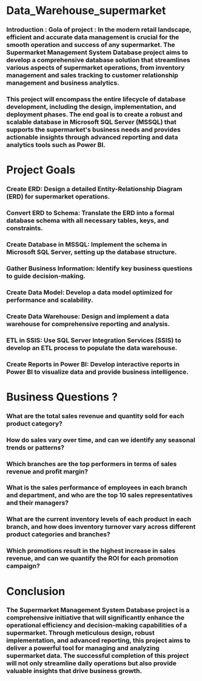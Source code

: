 # Data_Warehouse_supermarket
### Introduction : Gola of project : In the modern retail landscape, efficient and accurate data management is crucial for the smooth operation and success of any supermarket. The Supermarket Management System Database project aims to develop a comprehensive database solution that streamlines various aspects of supermarket operations, from inventory management and sales tracking to customer relationship management and business analytics.
### This project will encompass the entire lifecycle of database development, including the design, implementation, and deployment phases. The end goal is to create a robust and scalable database in Microsoft SQL Server (MSSQL) that supports the supermarket's business needs and provides actionable insights through advanced reporting and data analytics tools such as Power BI.
# Project Goals
### Create ERD: Design a detailed Entity-Relationship Diagram (ERD) for supermarket operations.
### Convert ERD to Schema: Translate the ERD into a formal database schema with all necessary tables, keys, and constraints.
### Create Database in MSSQL: Implement the schema in Microsoft SQL Server, setting up the database structure.
### Gather Business Information: Identify key business questions to guide decision-making.
### Create Data Model: Develop a data model optimized for performance and scalability.
### Create Data Warehouse: Design and implement a data warehouse for comprehensive reporting and analysis.
### ETL in SSIS: Use SQL Server Integration Services (SSIS) to develop an ETL process to populate the data warehouse.
### Create Reports in Power BI: Develop interactive reports in Power BI to visualize data and provide business intelligence.
# Business  Questions ?
### What are the total sales revenue and quantity sold for each product category?
### How do sales vary over time, and can we identify any seasonal trends or patterns?
### Which branches are the top performers in terms of sales revenue and profit margin?
### What is the sales performance of employees in each branch and department, and who are the top 10 sales representatives and their managers?
### What are the current inventory levels of each product in each branch, and how does inventory turnover vary across different product categories and branches?
### Which promotions result in the highest increase in sales revenue, and can we quantify the ROI for each promotion campaign?
# Conclusion
### The Supermarket Management System Database project is a comprehensive initiative that will significantly enhance the operational efficiency and decision-making capabilities of a supermarket. Through meticulous design, robust implementation, and advanced reporting, this project aims to deliver a powerful tool for managing and analyzing supermarket data. The successful completion of this project will not only streamline daily operations but also provide valuable insights that drive business growth.



